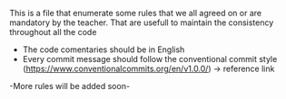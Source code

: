 This is a file that enumerate some rules that we all agreed on
or are mandatory by the teacher.
That are usefull to maintain the consistency throughout all the code

* The code comentaries should be in English
* Every commit message should follow the conventional commit style
(https://www.conventionalcommits.org/en/v1.0.0/) -> reference link

-More rules will be added soon-